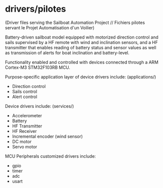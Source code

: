 drivers/pilotes
===============
(Driver files serving the Sailboat Automation Project  // Fichiers pilotes servant le Projet Automatisation d'un Voilier)

Battery-driven sailboat model equipped with motorized direction control and sails supervised by a HF remote with wind and inclination sensors, and a HF transmitter that enables reading of battery status and sensor values as well as transmission of alerts for boat inclination and battery-level.

Functionality enabled and controlled with devices connected through a ARM Cortex-M3 STM32F103RB MCU.

Purpose-specific application layer of device drivers include:
(applications/)
- Direction control
- Sails control
- Alert control

Device drivers include:
(services/)
- Accelerometer
- Battery
- HF Transmitter
- HF Receiver
- Incremental encoder (wind sensor)
- DC motor
- Servo motor

MCU Peripherals customized drivers include:
- gpio
- timer
- adc
- usart
